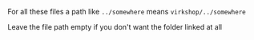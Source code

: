 For all these files a path like `../somewhere` means `virkshop/../somewhere`

Leave the file path empty if you don't want the folder linked at all